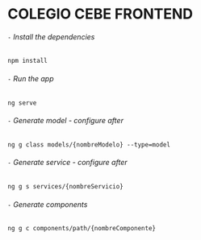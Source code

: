 # COLEGIO CEBE FRONTEND

###### `-` Install the dependencies
```
npm install
```

###### `-` Run the app
```
ng serve
```

###### `-` Generate model - configure after
```
ng g class models/{nombreModelo} --type=model
```
###### `-` Generate service - configure after
```
ng g s services/{nombreServicio}
```

###### `-` Generate components
```
ng g c components/path/{nombreComponente}
```